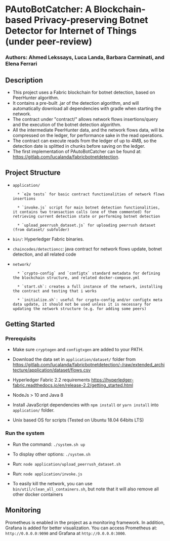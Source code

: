 # PAutoBotCatcher: A Blockchain-based Privacy-preserving Botnet Detector for Internet of Things (under peer-review)

### Authors: Ahmed Lekssays, Luca Landa, Barbara Carminati, and Elena Ferrari

## Description

* This project uses a Fabric blockchain for botnet detection, based on PeerHunter algorithm.
* It contains a pre-built .jar of the detection algorithm, and will automatically download all dependencies with gradle when starting the network.
* The contract under "contract/" allows network flows insertions/query and the execution of the botnet detection algorithm.
* All the intermediate PeerHunter data, and the network flows data, will be compressed on the ledger, for performance sake in the read operations.
* The contract can execute reads from the ledger of up to 4MB, so the detection date is splitted in chunks before saving on the ledger.
* The first implementation of PAutoBotCatcher can be found at: https://gitlab.com/lucalanda/fabricbotnetdetection.

## Project Structure

* `application/`

        * `e2e tests` for basic contract functionalities of network flows insertions

        * `invoke.js` script for main botnet detection functionalities, it contains two transaction calls (one of them commented) for retrieving current detection state or performing botnet detection

        * `upload_peerrush_dataset.js` for uploading peerrush dataset (from dataset/ subfolder)

* `bin/`: Hyperledger Fabric binaries.


* `chaincodes/detectioncc`: java contract for network flows update, botnet detection, and all related code

* `network/`

        * `crypto-config` and `configtx` standard metadata for defining the blockchain structure, and related docker-compose.yml

        * `start.sh`: creates a full instance of the network, installing the contract and testing that i works

        * `initialize.sh`: useful for crypto-config and/or configtx meta data update, it should not be used unless it is necessary for updating the network structure (e.g. for adding some peers)

## Getting Started

### Prerequisits
- Make sure `cryptogen` and `configtxgen` are added to your PATH.

- Download the data set in `application/dataset/` folder from https://gitlab.com/lucalanda/fabricbotnetdetection/-/raw/extended_architecture/application/dataset/flows.csv

- Hyperledger Fabric 2.2 requirements https://hyperledger-fabric.readthedocs.io/en/release-2.2/getting_started.html

- NodeJs > 10 and Java 8

- Install JavaScript dependencies with `npm install` or `yarn install` into `application/` folder.

- Unix based OS for scripts  (Tested on Ubuntu 18.04 64bits LTS)

### Run the system
- Run the command: `./system.sh up`
- To display other options: `./system.sh`

- Run: `node application/upload_peerrush_dataset.sh`

- Run: `node application/invoke.js`

- To easily kill the network, you can use `bin/util/clean_all_containers.sh`, but note that it will also remove all other docker containers


## Monitoring
Prometheus is enabled in the project as a monitoring framework. In addition, Grafana is added for better visualization. You can access Prometheus at: `http://0.0.0.0:9090` and Grafana at `http://0.0.0.0:3000`.
